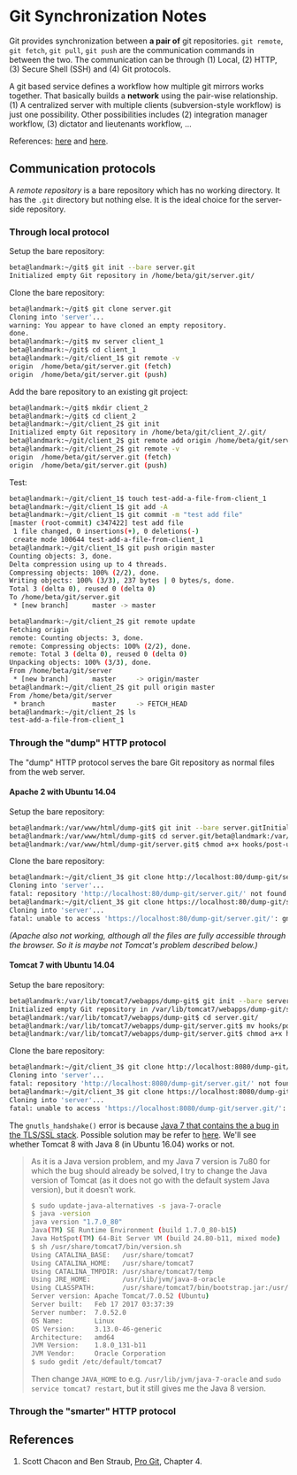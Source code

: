 # Git Synchronization Notes

Git provides synchronization between **a pair of** git repositories. `git remote`, `git fetch`, `git pull`, `git push` are the communication commands in between the two. The communication can be through (1) Local, (2) HTTP, (3) Secure Shell (SSH) and (4) Git protocols.

A git based service defines a workflow how multiple git mirrors works together. That basically builds a **network** using the pair-wise relationship. (1) A centralized server with multiple clients (subversion-style workflow) is just one possibility. Other possibilities includes (2) integration manager workflow, (3) dictator and lieutenants workflow, ...

References: [here](https://git-scm.com/about/distributed) and [here](http://gitref.org/remotes/).

## Communication protocols

A *remote repository* is a bare repository which has no working directory. It has the `.git` directory but nothing else. It is the ideal choice for the server-side repository.

### Through local protocol

Setup the bare repository:

```bash
beta@landmark:~/git$ git init --bare server.git
Initialized empty Git repository in /home/beta/git/server.git/
```

Clone the bare repository:

```bash
beta@landmark:~/git$ git clone server.git
Cloning into 'server'...
warning: You appear to have cloned an empty repository.
done.
beta@landmark:~/git$ mv server client_1
beta@landmark:~/git$ cd client_1
beta@landmark:~/git/client_1$ git remote -v
origin	/home/beta/git/server.git (fetch)
origin	/home/beta/git/server.git (push)
```

Add the bare repository to an existing git project:

```bash
beta@landmark:~/git$ mkdir client_2
beta@landmark:~/git$ cd client_2
beta@landmark:~/git/client_2$ git init
Initialized empty Git repository in /home/beta/git/client_2/.git/
beta@landmark:~/git/client_2$ git remote add origin /home/beta/git/server.git
beta@landmark:~/git/client_2$ git remote -v
origin	/home/beta/git/server.git (fetch)
origin	/home/beta/git/server.git (push)
```

Test:

```bash
beta@landmark:~/git/client_1$ touch test-add-a-file-from-client_1
beta@landmark:~/git/client_1$ git add -A
beta@landmark:~/git/client_1$ git commit -m "test add file"
[master (root-commit) c347422] test add file
 1 file changed, 0 insertions(+), 0 deletions(-)
 create mode 100644 test-add-a-file-from-client_1
beta@landmark:~/git/client_1$ git push origin master
Counting objects: 3, done.
Delta compression using up to 4 threads.
Compressing objects: 100% (2/2), done.
Writing objects: 100% (3/3), 237 bytes | 0 bytes/s, done.
Total 3 (delta 0), reused 0 (delta 0)
To /home/beta/git/server.git
 * [new branch]      master -> master
```

```bash
beta@landmark:~/git/client_2$ git remote update
Fetching origin
remote: Counting objects: 3, done.
remote: Compressing objects: 100% (2/2), done.
remote: Total 3 (delta 0), reused 0 (delta 0)
Unpacking objects: 100% (3/3), done.
From /home/beta/git/server
 * [new branch]      master     -> origin/master
beta@landmark:~/git/client_2$ git pull origin master
From /home/beta/git/server
 * branch            master     -> FETCH_HEAD
beta@landmark:~/git/client_2$ ls
test-add-a-file-from-client_1
```

### Through the "dump" HTTP protocol

The "dump" HTTP protocol serves the bare Git repository as normal files from the web server.

#### Apache 2 with Ubuntu 14.04

Setup the bare repository:

```bash
beta@landmark:/var/www/html/dump-git$ git init --bare server.gitInitialized empty Git repository in /var/www/html/dump-git/server.git/
beta@landmark:/var/www/html/dump-git$ cd server.git/beta@landmark:/var/www/html/dump-git/server.git$ mv hooks/post-update.sample hooks/post-update
beta@landmark:/var/www/html/dump-git/server.git$ chmod a+x hooks/post-update
```

Clone the bare repository:

```bash
beta@landmark:~/git/client_3$ git clone http://localhost:80/dump-git/server.git
Cloning into 'server'...
fatal: repository 'http://localhost:80/dump-git/server.git/' not found
beta@landmark:~/git/client_3$ git clone https://localhost:80/dump-git/server.git
Cloning into 'server'...
fatal: unable to access 'https://localhost:80/dump-git/server.git/': gnutls_handshake() failed: An unexpected TLS packet was received.
```

*(Apache also not working, although all the files are fully accessible through the browser. So it is maybe not Tomcat's problem described below.)*

#### Tomcat 7 with Ubuntu 14.04

Setup the bare repository:

```bash
beta@landmark:/var/lib/tomcat7/webapps/dump-git$ git init --bare server.git
Initialized empty Git repository in /var/lib/tomcat7/webapps/dump-git/server.git/
beta@landmark:/var/lib/tomcat7/webapps/dump-git$ cd server.git/
beta@landmark:/var/lib/tomcat7/webapps/dump-git/server.git$ mv hooks/post-update.sample hooks/post-update
beta@landmark:/var/lib/tomcat7/webapps/dump-git/server.git$ chmod a+x hooks/post-update
```

Clone the bare repository:

```bash
beta@landmark:~/git/client_3$ git clone http://localhost:8080/dump-git/server.git
Cloning into 'server'...
fatal: repository 'http://localhost:8080/dump-git/server.git/' not found
beta@landmark:~/git/client_3$ git clone https://localhost:8080/dump-git/server.git
Cloning into 'server'...
fatal: unable to access 'https://localhost:8080/dump-git/server.git/': gnutls_handshake() failed: An unexpected TLS packet was received.
```

The `gnutls_handshake()` error is because [Java 7 that contains the a bug in the TLS/SSL stack](http://bugs.java.com/bugdatabase/view_bug.do?bug_id=8014618). Possible solution may be refer to [here](https://confluence.atlassian.com/bitbucketserverkb/error-gnutls_handshake-failed-a-tls-warning-alert-has-been-received-779171747.html). We'll see whether Tomcat 8 with Java 8 (in Ubuntu 16.04) works or not.

> As it is a Java version problem, and my Java 7 version is 7u80 for which the bug should already be solved, I try to change the Java version of Tomcat (as it does not go with the default system Java version), but it doesn't work.
>
> ```bash
> $ sudo update-java-alternatives -s java-7-oracle
> $ java -version
> java version "1.7.0_80"
> Java(TM) SE Runtime Environment (build 1.7.0_80-b15)
> Java HotSpot(TM) 64-Bit Server VM (build 24.80-b11, mixed mode)
> $ sh /usr/share/tomcat7/bin/version.sh
> Using CATALINA_BASE:   /usr/share/tomcat7
> Using CATALINA_HOME:   /usr/share/tomcat7
> Using CATALINA_TMPDIR: /usr/share/tomcat7/temp
> Using JRE_HOME:        /usr/lib/jvm/java-8-oracle
> Using CLASSPATH:       /usr/share/tomcat7/bin/bootstrap.jar:/usr/share/tomcat7/bin/tomcat-juli.jar
> Server version: Apache Tomcat/7.0.52 (Ubuntu)
> Server built:   Feb 17 2017 03:37:39
> Server number:  7.0.52.0
> OS Name:        Linux
> OS Version:     3.13.0-46-generic
> Architecture:   amd64
> JVM Version:    1.8.0_131-b11
> JVM Vendor:     Oracle Corporation
> $ sudo gedit /etc/default/tomcat7
> ```
> Then change `JAVA_HOME` to e.g. `/usr/lib/jvm/java-7-oracle` and `sudo service tomcat7 restart`, but it still gives me the Java 8 version.

### Through the "smarter" HTTP protocol

## References

1. Scott Chacon and Ben Straub, [Pro Git](https://git-scm.com/book/en/v2), Chapter 4.
